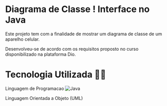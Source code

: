 # Diagrama de Classe ! Interface no Java

Este projeto tem com a finalidade de mostrar um diagrama de classe de um aparelho celular. 

Desenvolveu-se de acordo com os requisitos proposto no curso disponibilizado na plataforma Dio.

# Tecnologia Utilizada 👩‍💻
Linguagem de Programacao 
![Java](https://img.shields.io/badge/Java-F?style=for-the-badge&logo=java)

Linguagem Orientada a Objeto (UML)
